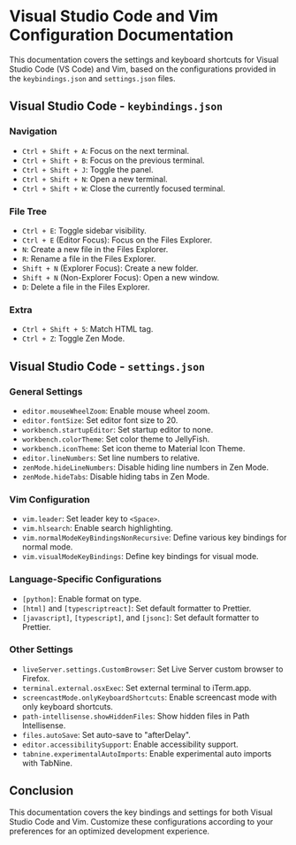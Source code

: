 # Visual Studio Code and Vim Configuration Documentation

This documentation covers the settings and keyboard shortcuts for Visual Studio Code (VS Code) and Vim, based on the configurations provided in the `keybindings.json` and `settings.json` files.

## Visual Studio Code - `keybindings.json`

### Navigation

- `Ctrl + Shift + A`: Focus on the next terminal.
- `Ctrl + Shift + B`: Focus on the previous terminal.
- `Ctrl + Shift + J`: Toggle the panel.
- `Ctrl + Shift + N`: Open a new terminal.
- `Ctrl + Shift + W`: Close the currently focused terminal.

### File Tree

- `Ctrl + E`: Toggle sidebar visibility.
- `Ctrl + E` (Editor Focus): Focus on the Files Explorer.
- `N`: Create a new file in the Files Explorer.
- `R`: Rename a file in the Files Explorer.
- `Shift + N` (Explorer Focus): Create a new folder.
- `Shift + N` (Non-Explorer Focus): Open a new window.
- `D`: Delete a file in the Files Explorer.

### Extra

- `Ctrl + Shift + 5`: Match HTML tag.
- `Ctrl + Z`: Toggle Zen Mode.

## Visual Studio Code - `settings.json`

### General Settings

- `editor.mouseWheelZoom`: Enable mouse wheel zoom.
- `editor.fontSize`: Set editor font size to 20.
- `workbench.startupEditor`: Set startup editor to none.
- `workbench.colorTheme`: Set color theme to JellyFish.
- `workbench.iconTheme`: Set icon theme to Material Icon Theme.
- `editor.lineNumbers`: Set line numbers to relative.
- `zenMode.hideLineNumbers`: Disable hiding line numbers in Zen Mode.
- `zenMode.hideTabs`: Disable hiding tabs in Zen Mode.

### Vim Configuration

- `vim.leader`: Set leader key to `<Space>`.
- `vim.hlsearch`: Enable search highlighting.
- `vim.normalModeKeyBindingsNonRecursive`: Define various key bindings for normal mode.
- `vim.visualModeKeyBindings`: Define key bindings for visual mode.

### Language-Specific Configurations

- `[python]`: Enable format on type.
- `[html]` and `[typescriptreact]`: Set default formatter to Prettier.
- `[javascript]`, `[typescript]`, and `[jsonc]`: Set default formatter to Prettier.

### Other Settings

- `liveServer.settings.CustomBrowser`: Set Live Server custom browser to Firefox.
- `terminal.external.osxExec`: Set external terminal to iTerm.app.
- `screencastMode.onlyKeyboardShortcuts`: Enable screencast mode with only keyboard shortcuts.
- `path-intellisense.showHiddenFiles`: Show hidden files in Path Intellisense.
- `files.autoSave`: Set auto-save to "afterDelay".
- `editor.accessibilitySupport`: Enable accessibility support.
- `tabnine.experimentalAutoImports`: Enable experimental auto imports with TabNine.

## Conclusion

This documentation covers the key bindings and settings for both Visual Studio Code and Vim. Customize these configurations according to your preferences for an optimized development experience.